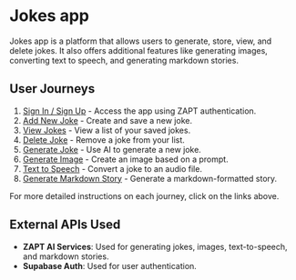 # Jokes app

Jokes app is a platform that allows users to generate, store, view, and delete jokes. It also offers additional features like generating images, converting text to speech, and generating markdown stories.

## User Journeys

1. [Sign In / Sign Up](docs/journeys/sign-in-sign-up.md) - Access the app using ZAPT authentication.
2. [Add New Joke](docs/journeys/add-new-joke.md) - Create and save a new joke.
3. [View Jokes](docs/journeys/view-jokes.md) - View a list of your saved jokes.
4. [Delete Joke](docs/journeys/delete-joke.md) - Remove a joke from your list.
5. [Generate Joke](docs/journeys/generate-joke.md) - Use AI to generate a new joke.
6. [Generate Image](docs/journeys/generate-image.md) - Create an image based on a prompt.
7. [Text to Speech](docs/journeys/text-to-speech.md) - Convert a joke to an audio file.
8. [Generate Markdown Story](docs/journeys/generate-markdown-story.md) - Generate a markdown-formatted story.

For more detailed instructions on each journey, click on the links above.

## External APIs Used

- **ZAPT AI Services**: Used for generating jokes, images, text-to-speech, and markdown stories.
- **Supabase Auth**: Used for user authentication.
